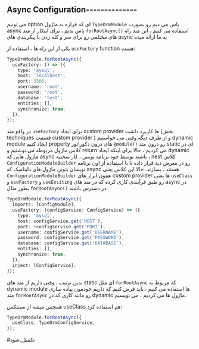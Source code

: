 ## Async Configuration--------------

می تونیم option ای که قراره به ماژول `TypeOrmModule` پاس می دیم رو بصورت async پاس بدیم ، برای اینکار از متد `forRootAsync()` استفاده می کنیم ، این متد راه های مختلفی رو برای سر و کله زدن با پیکربندی های async به ما ارائه میده

یکی از این راه ها ، استفاده از `useFactory` function هست:

```typescript
TypeOrmModule.forRootAsync({
  useFactory: () => ({
    type: 'mysql',
    host: 'localhost',
    port: 3306,
    username: 'root',
    password: 'root',
    database: 'test',
    entities: [],
    synchronize: true,
  }),
});
```

در واقع متد `useFactory` برای ایجاد custom provider ها کاربرد داشت (بخش techniques قسمت custom provider ) و از طرف دیگه وقتی می خواستیم dynamic module ایجاد کنیم property های درون دکوراتور `@module()` رو درون متد static ای در کلاس ماژول مربوطه می نوشتیم و return می کردیم ، حالا برای اینکه ایجاد dynamic ماژول هایی که async باشند توسط خود برنامه نویس ، کار سختیه ، nest کلاس `ConfigurationModuleBuilder` رو در معرض دید قرار داده تا با استفاده از اون برنامه نویسان بتونن ماژول های داینامیک که async هستند ، بسازند. حالا این کلاس یعنی `ConfigurationModuleBuilder` همون ابزار های custom provider ها یعنی `useClass` و `useFactory` و `useExsiting` رو طبق فرآیندی کاری کرده که در متد های async در بطور مثال `forRootAsync()` در دسترس باشند.

```typescript
TypeOrmModule.forRootAsync({
  imports: [ConfigModule],
  useFactory: (configService: ConfigService) => ({
    type: 'mysql',
    host: configService.get('HOST'),
    port: +configService.get('PORT'),
    username: configService.get('USERNAME'),
    password: configService.get('PASSWORD'),
    database: configService.get('DATABASE'),
    entities: [],
    synchronize: true,
  }),
  inject: [ConfigService],
});
```

بدین ترتیب ، وقتی داریم از متد های static ای مثل `forRootAsync`  که مربوط به dynamic module ها استفاده می کنیم ، باید فرض کنیم که داریم خودمون پیاده سازی متد `forRootAsync` رو مانند کاری که در dynamic ماژول ها می کردیم ، می نویسیم.

همچنین میشه از سینتکس useClass هم استفاده کرد:

```typescript
TypeOrmModule.forRootAsync({
  useClass: TypeOrmConfigService,
});
```

#تکمیل_شود 
